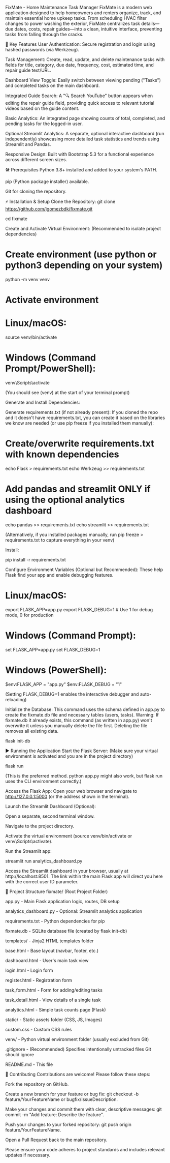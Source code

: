 FixMate - Home Maintenance Task Manager
FixMate is a modern web application designed to help homeowners and renters organize, track, and maintain essential home upkeep tasks. From scheduling HVAC filter changes to power washing the exterior, FixMate centralizes task details—due dates, costs, repair guides—into a clean, intuitive interface, preventing tasks from falling through the cracks.

🚀 Key Features
User Authentication: Secure registration and login using hashed passwords (via Werkzeug).

Task Management: Create, read, update, and delete maintenance tasks with fields for title, category, due date, frequency, cost, estimated time, and repair guide text/URL.

Dashboard View Toggle: Easily switch between viewing pending ("Tasks") and completed tasks on the main dashboard.

Integrated Guide Search: A "🔍 Search YouTube" button appears when editing the repair guide field, providing quick access to relevant tutorial videos based on the guide content.

Basic Analytics: An integrated page showing counts of total, completed, and pending tasks for the logged-in user.

Optional Streamlit Analytics: A separate, optional interactive dashboard (run independently) showcasing more detailed task statistics and trends using Streamlit and Pandas.

Responsive Design: Built with Bootstrap 5.3 for a functional experience across different screen sizes.

🛠️ Prerequisites
Python 3.8+ installed and added to your system's PATH.

pip (Python package installer) available.

Git for cloning the repository.

⚡ Installation & Setup
Clone the Repository: git clone https://github.com/jgomezbdk/fixmate.git 

cd fixmate 

Create and Activate Virtual Environment:
(Recommended to isolate project dependencies)

# Create environment (use python or python3 depending on your system)
python -m venv venv

# Activate environment
# Linux/macOS:
source venv/bin/activate
# Windows (Command Prompt/PowerShell):
venv\Scripts\activate

(You should see (venv) at the start of your terminal prompt)

Generate and Install Dependencies:

Generate requirements.txt (if not already present): If you cloned the repo and it doesn't have requirements.txt, you can create it based on the libraries we know are needed (or use pip freeze if you installed them manually):

# Create/overwrite requirements.txt with known dependencies
echo Flask > requirements.txt
echo Werkzeug >> requirements.txt
# Add pandas and streamlit ONLY if using the optional analytics dashboard
echo pandas >> requirements.txt
echo streamlit >> requirements.txt

(Alternatively, if you installed packages manually, run pip freeze > requirements.txt to capture everything in your venv)

Install:

pip install -r requirements.txt

Configure Environment Variables (Optional but Recommended):
These help Flask find your app and enable debugging features.

# Linux/macOS:
export FLASK_APP=app.py
export FLASK_DEBUG=1 # Use 1 for debug mode, 0 for production

# Windows (Command Prompt):
set FLASK_APP=app.py
set FLASK_DEBUG=1

# Windows (PowerShell):
$env:FLASK_APP = "app.py"
$env:FLASK_DEBUG = "1"

(Setting FLASK_DEBUG=1 enables the interactive debugger and auto-reloading)

Initialize the Database:
This command uses the schema defined in app.py to create the fixmate.db file and necessary tables (users, tasks).
Warning: If fixmate.db it already exists, this command (as written in app.py) won't overwrite it unless you manually delete the file first. Deleting the file removes all existing data.

flask init-db

▶️ Running the Application
Start the Flask Server:
(Make sure your virtual environment is activated and you are in the project directory)

flask run

(This is the preferred method. python app.py might also work, but flask run uses the CLI environment correctly.)

Access the Flask App:
Open your web browser and navigate to http://127.0.0.1:5000 (or the address shown in the terminal).

Launch the Streamlit Dashboard (Optional):

Open a separate, second terminal window.

Navigate to the project directory.

Activate the virtual environment (source venv/bin/activate or venv\Scripts\activate).

Run the Streamlit app:

streamlit run analytics_dashboard.py

Access the Streamlit dashboard in your browser, usually at http://localhost:8501. The link within the main Flask app will direct you here with the correct user ID parameter.

📁 Project Structure
fixmate/ (Root Project Folder)

app.py - Main Flask application logic, routes, DB setup

analytics_dashboard.py - Optional: Streamlit analytics application

requirements.txt - Python dependencies for pip

fixmate.db - SQLite database file (created by flask init-db)

templates/ - Jinja2 HTML templates folder

base.html - Base layout (navbar, footer, etc.)

dashboard.html - User's main task view

login.html - Login form

register.html - Registration form

task_form.html - Form for adding/editing tasks

task_detail.html - View details of a single task

analytics.html - Simple task counts page (Flask)

static/ - Static assets folder (CSS, JS, Images)

custom.css - Custom CSS rules

venv/ - Python virtual environment folder (usually excluded from Git)

.gitignore - (Recommended) Specifies intentionally untracked files Git should ignore

README.md - This file

🤝 Contributing
Contributions are welcome! Please follow these steps:

Fork the repository on GitHub.

Create a new branch for your feature or bug fix: git checkout -b feature/YourFeatureName or bugfix/IssueDescription.

Make your changes and commit them with clear, descriptive messages: git commit -m "Add feature: Describe the feature".

Push your changes to your forked repository: git push origin feature/YourFeatureName.

Open a Pull Request back to the main repository.

Please ensure your code adheres to project standards and includes relevant updates if necessary.